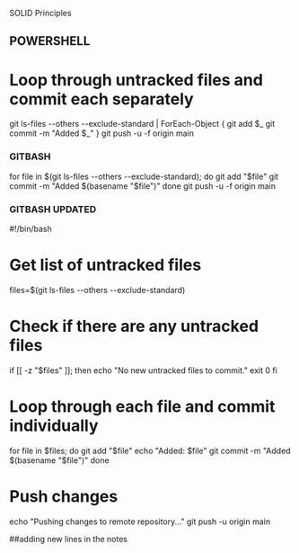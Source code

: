 SOLID Principles


## POWERSHELL
# Loop through untracked files and commit each separately
git ls-files --others --exclude-standard | ForEach-Object {
    git add $_
    git commit -m "Added $_"
}
git push -u -f origin main











### GITBASH
for file in $(git ls-files --others --exclude-standard); do 
    git add "$file" 
    git commit -m "Added $(basename "$file")"
done
git push -u -f origin main












### GITBASH UPDATED
#!/bin/bash

# Get list of untracked files
files=$(git ls-files --others --exclude-standard)

# Check if there are any untracked files
if [[ -z "$files" ]]; then
    echo "No new untracked files to commit."
    exit 0
fi

# Loop through each file and commit individually
for file in $files; do 
    git add "$file" 
    echo "Added: $file"
    git commit -m "Added $(basename "$file")"
done

# Push changes
echo "Pushing changes to remote repository..."
git push -u origin main


<!-- Making chnges in notes -->
##adding new lines in the notes 

